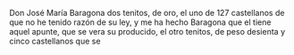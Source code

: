 Don José María Baragona dos tenitos, de oro, el uno de 127 castellanos de que no he tenido razón de su ley, y me ha hecho Baragona que el tiene aquel apunte, que se vera su producido, el otro tenitos, de peso desienta y cinco castellanos que se